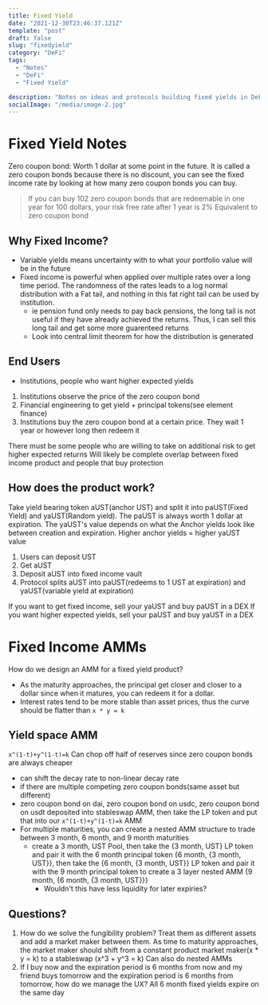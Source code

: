 ```yaml
---
title: Fixed Yield
date: "2021-12-30T23:46:37.121Z"
template: "post"
draft: false
slug: "fixedyield"
category: "DeFi"
tags:
  - "Notes"
  - "DeFi"
  - "Fixed Yield"

description: "Notes on ideas and protocols building fixed yields in DeFi"
socialImage: "/media/image-2.jpg"
---
```


# Fixed Yield Notes

Zero coupon bond: Worth 1 dollar at some point in the future. It is called a zero coupon bonds because there is no discount, you can see the fixed income rate by looking at how many zero coupon bonds you can buy.

> If you can buy 102 zero coupon bonds that are redeemable in one year for 100 dollars, your risk free rate after 1 year is 2%
> Equivalent to zero coupon bond

## Why Fixed Income?

- Variable yields means uncertainty with to what your portfolio value will be in the future
- Fixed income is powerful when applied over multiple rates over a long time period. The randomness of the rates leads to a log normal distribution with a Fat tail, and nothing in this fat right tail can be used by institution.
  - ie pension fund only needs to pay back pensions, the long tail is not useful if they have already achieved the returns. Thus, I can sell this long tail and get some more guarenteed returns
  - Look into central limit theorem for how the distribution is generated

## End Users

- Institutions, people who want higher expected yields

1. Institutions observe the price of the zero coupon bond
2. Financial engineering to get yield + principal tokens(see element finance)
3. Institutions buy the zero coupon bond at a certain price. They wait 1 year or however long then redeem it

There must be some people who are willing to take on additional risk to get higher expected returns
Will likely be complete overlap between fixed income product and people that buy protection

## How does the product work?

Take yield bearing token aUST(anchor UST) and split it into paUST(Fixed Yield) and yaUST(Random yield).
The paUST is always worth 1 dollar at expiration. The yaUST's value depends on what the Anchor yields look like between creation and expiration. Higher anchor yields = higher yaUST value

1. Users can deposit UST
2. Get aUST
3. Deposit aUST into fixed income vault
4. Protocol splits aUST into paUST(redeems to 1 UST at expiration) and yaUST(variable yield at expiration)

If you want to get fixed income, sell your yaUST and buy paUST in a DEX
If you want higher expected yields, sell your paUST and buy yaUST in a DEX

# Fixed Income AMMs

How do we design an AMM for a fixed yield product?

- As the maturity approaches, the principal get closer and closer to a dollar since when it matures, you can redeem it for a dollar.
- Interest rates tend to be more stable than asset prices, thus the curve should be flatter than `x * y = k`

## Yield space AMM

`x^(1-t)+y^(1-t)=k`
Can chop off half of reserves since zero coupon bonds are always cheaper

- can shift the decay rate to non-linear decay rate
- if there are multiple competing zero coupon bonds(same asset but different)
- zero coupon bond on dai, zero coupon bond on usdc, zero coupon bond on usdt deposited into stableswap AMM, then take the LP token and put that into our `x^(1-t)+y^(1-t)=k` AMM
- For multiple maturities, you can create a nested AMM structure to trade between 3 month, 6 month, and 9 month maturities
  - create a 3 month, UST Pool, then take the {3 month, UST} LP token and pair it with the 6 month principal token {6 month, {3 month, UST}}, then take the {6 month, {3 month, UST}} LP token and pair it with the 9 month principal token to create a 3 layer nested AMM {9 month, {6 month, {3 month, UST}}}
    - Wouldn't this have less liquidity for later expiries?

## Questions?

1. How do we solve the fungibility problem?
   Treat them as different assets and add a market maker between them. As time to maturity approaches, the market maker should shift from a constant product market maker(x \* y = k) to a stableswap (x^3 + y^3 = k)
   Can also do nested AMMs
2. If I buy now and the expiration period is 6 months from now and my friend buys tomorrow and the expiration period is 6 months from tomorrow, how do we manage the UX?
   All 6 month fixed yields expire on the same day
